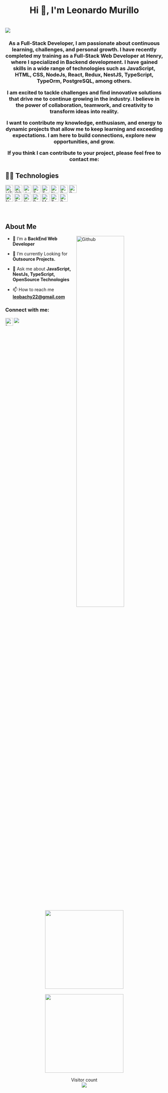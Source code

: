 <h1 align="center">Hi 👋, I'm Leonardo Murillo</h1>

<h1 align="left">
  <a href="https://git.io/typing-svg">
    <img src="https://readme-typing-svg.herokuapp.com?font=Architects+Daughter&color=22EBF7&size=25&center=false&lines=Full!+Stack+Web+Developer;Full+stack+web+developer...">
  </a>
</h1>
 
<h3 align="center">As a Full-Stack Developer, I am passionate about continuous learning, challenges, and personal growth. I have recently completed my training as a Full-Stack Web Developer at Henry, where I specialized in Backend development. I have gained skills in a wide range of technologies such as JavaScript, HTML, CSS, NodeJs, React, Redux, NestJS, TypeScript, TypeOrm, PostgreSQL, among others.

I am excited to tackle challenges and find innovative solutions that drive me to continue growing in the industry. I believe in the power of collaboration, teamwork, and creativity to transform ideas into reality.

I want to contribute my knowledge, enthusiasm, and energy to dynamic projects that allow me to keep learning and exceeding expectations. I am here to build connections, explore new opportunities, and grow.

If you think I can contribute to your project, please feel free to contact me:</h3>

## 👩‍💻 Technologies

<div>
  <img alt="HTML5" height="25px" src="https://img.shields.io/badge/-HTML5-ff5324?style=flat-square&logo=html5&logoColor=white">
  <img alt="CSS3" height="25px" src="https://img.shields.io/badge/-CSS3-0766f5?style=flat-square&logo=css3&logoColor=white">
  <img alt="JavaScript" height="25px" src="https://img.shields.io/badge/-Javascript-ffcd00?style=flat-square&logo=javascript&logoColor=black">
  <img alt="TypeScript" height="25px" src="https://img.shields.io/badge/-TypeScript-3178c6?style=flat-square&logo=typescript&logoColor=white">
  <img alt="TypeORM" height="25px" src="https://img.shields.io/badge/-TypeORM-white?style=flat-square&logo=TypeORM&logoColor=red">
  <img alt="NextJs" height="25px" src="https://img.shields.io/badge/-Next.js-000?style=flat-square&logo=next.js&logoColor=white">
  <img alt="React" height="25px" src="https://img.shields.io/badge/-React-00aff0?style=flat-square&logo=react&logoColor=black">
  <img alt="Redux" height="25px" src="https://img.shields.io/badge/Redux-593D88?style=for-the-badge&logo=redux&logoColor=white">
</div>
<div>
  <img alt="Node.js" height="25px" src="https://img.shields.io/badge/-Node.js-white?style=flat-square&logo=node.js&logoColor=3a9e48">
  <img alt="Express.js" height="25px" src="https://img.shields.io/badge/-Express.js-787878?style=flat-square&logo=express&logoColor=white">
  <img alt="NestJs" height="25px" src="https://img.shields.io/badge/-NestJs-white?style=flat-square&logo=nestjs&logoColor=ea2845">
  <img alt="PostgreSQL" height="25px" src="https://img.shields.io/badge/-PostgreSQL-4765c4?style=flat-square&logo=postgresql&logoColor=white">
  <img alt="MongoDB" height="25px" src="https://img.shields.io/badge/-MongoDB-white?style=flat-square&logo=mongodb&logoColor=589636">
  <img alt="Trello" height="25px" src="https://img.shields.io/badge/Trello-0052CC?style=for-the-badge&logo=trello&logoColor=white">
  <img alt="Postman" height="25px" src="https://img.shields.io/badge/Postman-FF6C37?style=for-the-badge&logo=Postman&logoColor=white">
</div>
<br></br>

<h2> About Me </h2>
<img width="55%" align="right" alt="Github" src="https://i.pinimg.com/originals/b0/c8/19/b0c81961153a56eab83cf03d862345af.gif" />

- 🌱 I’m a **BackEnd Web Developer**

- 👯 I’m currently Looking for **Outsource Projects.**

- 💬 Ask me about **JavaScript, NestJs, TypeScript, OpenSource Technologies**

- 📫 How to reach me **leobachy22@gmail.com**


<h3 align="left">Connect with me:</h3>
<p align="left">

<a href = "leobachy22@gmail.com"><img src="https://img.shields.io/badge/-Gmail-%23333?style=for-the-badge&logo=gmail&logoColor=red" target="_blank"></a>
[<img align="left" alt="Leonardo-Murillo | LinkedIn" height="25px" src="https://img.shields.io/badge/linkedin-%230077B5.svg?style=for-the-badge&logo=linkedin&logoColor=white" />](https://linkedin.com/in/Leonardo-Murillo-backend)

<br></br>

<div align="center">    
  <img height="250em" src="https://github-readme-stats.vercel.app/api?username=MurilloLEO&show_icons=true&theme=dark&include_all_commits=true&count_private=true&nocache=3"/>
  <br></br>
  <img height="250em" src="https://github-readme-stats.vercel.app/api/top-langs/?username=MurilloLEO&layout=compact&langs_count=7&theme=dark&nocache=3"/>
</div>

<p align="center"> 
  Visitor count<br>
  <img src="https://profile-counter.glitch.me/MurilloLEO/count.svg" />
</p>

